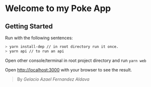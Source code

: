 # Welcome to my Poke App

## Getting Started

Run with the following sentences:
```bash
> yarn install-dep // in root directory run it once.
> yarn api // to run an api 
```
Open other console/terminal in root project directory and run `yarn web`



Open [http://localhost:3000](http://localhost:3000) with your browser to see the result.

> By *Gelacio Azael Fernandez Aldava*